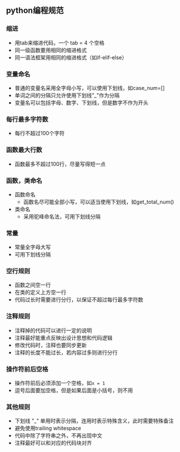 ## python编程规范

### 缩进

+ 用tab来缩进代码，一个 tab = 4 个空格
+ 同一级函数要用相同的缩进格式
+ 同一语法框架用相同的缩进格式（如if-elif-else）

### 变量命名

+ 普通的变量名采用全字母小写，可以使用下划线，如case_num=[]
+ 单词之间的分隔只允许使用下划线"_"作为分隔
+ 变量名可以包括字母、数字、下划线，但是数字不作为开头

### 每行最多字符数

+ 每行不超过100个字符

### 函数最大行数

+ 函数最多不超过100行，尽量写得短一点

### 函数，类命名

+ 函数命名
  + 函数名尽可能全部小写，可以适当使用下划线，如get_total_num()
+ 类命名
  + 采用驼峰命名法，可用下划线分隔

### 常量

+ 常量全字母大写
+ 可用下划线分隔

### 空行规则

+ 函数之间空一行
+ 在类的定义上方空一行
+ 代码过长时需要进行分行，以保证不超过每行最多字符数

### 注释规则

+ 注释掉的代码可以进行一定的说明
+ 注释最好能重点反映出设计思想和代码逻辑
+ 修改代码时，注释也要同步更新
+ 注释的长度不能过长，若内容过多则进行分行

### 操作符前后空格

+ 操作符前后必须添加一个空格，如`x = 1`
+ 逗号后面要加空格，但是如果后面是小括号，则不用

### 其他规则

+ 下划线 "_" 单用时表示分隔，连用时表示特殊含义，此时需要特殊备注
+ 避免使用trailing whitespace
+ 代码中除了字符串之外，不再出现中文
+ 注释最好可以和对应的代码块对齐

